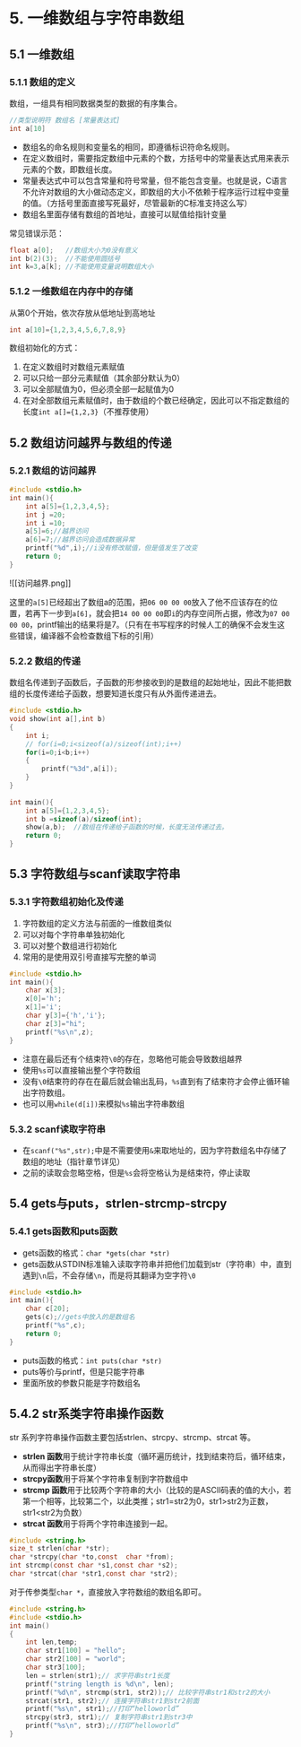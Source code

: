 # 5. 一维数组与字符串数组
## 5.1 一维数组

### 5.1.1 数组的定义

数组，一组具有相同数据类型的数据的有序集合。

~~~c
//类型说明符 数组名 [常量表达式]
int a[10]
~~~

* 数组名的命名规则和变量名的相同，即遵循标识符命名规则。
* 在定义数组时，需要指定数组中元素的个数，方括号中的常量表达式用来表示元素的个数，即数组长度。
* 常量表达式中可以包含常量和符号常量，但不能包含变量。也就是说，C语言不允许对数组的大小做动态定义，即数组的大小不依赖于程序运行过程中变量的值。（方括号里面直接写死最好，尽管最新的C标准支持这么写）
* 数组名里面存储有数组的首地址，直接可以赋值给指针变量

常见错误示范：
~~~c
float a[0];   //数组大小为0没有意义
int b(2)(3);  //不能使用圆括号
int k=3,a[k]; //不能使用变量说明数组大小
~~~

### 5.1.2 一维数组在内存中的存储

从第0个开始，依次存放从低地址到高地址

~~~c
int a[10]={1,2,3,4,5,6,7,8,9}
~~~

数组初始化的方式：
1. 在定义数组时对数组元素赋值
2. 可以只给一部分元素赋值（其余部分默认为0）
3. 可以全部赋值为0，但必须全部一起赋值为0
4. 在对全部数组元素赋值时，由于数组的个数已经确定，因此可以不指定数组的长度`int a[]={1,2,3}`（不推荐使用）
## 5.2 数组访问越界与数组的传递

### 5.2.1 数组的访问越界

~~~c
#include <stdio.h>  
int main(){  
    int a[5]={1,2,3,4,5};  
    int j =20;  
    int i =10;  
    a[5]=6;//越界访问  
    a[6]=7;//越界访问会造成数据异常  
    printf("%d",i);//i没有修改赋值，但是值发生了改变  
    return 0;  
}
~~~

![[访问越界.png]]

这里的`a[5]`已经超出了数组a的范围，把`06 00 00 00`放入了他不应该存在的位置，若再下一步到`a[6]`，就会把`14 00 00 00`即`i`的内存空间所占据，修改为`07 00 00 00`，printf输出的结果将是7。（只有在书写程序的时候人工的确保不会发生这些错误，编译器不会检查数组下标的引用）

### 5.2.2 数组的传递

数组名传递到子函数后，子函数的形参接收到的是数组的起始地址，因此不能把数组的长度传递给子函数，想要知道长度只有从外面传递进去。

~~~c
#include <stdio.h>  
void show(int a[],int b)  
{  
    int i;  
    // for(i=0;i<sizeof(a)/sizeof(int);i++)  
    for(i=0;i<b;i++)  
    {  
        printf("%3d",a[i]);  
    }  
}  
  
int main(){  
    int a[5]={1,2,3,4,5};  
    int b =sizeof(a)/sizeof(int);  
    show(a,b);  //数组在传递给子函数的时候，长度无法传递过去。
    return 0;  
}
~~~

## 5.3 字符数组与scanf读取字符串

### 5.3.1 字符数组初始化及传递

1. 字符数组的定义方法与前面的一维数组类似
2. 可以对每个字符串单独初始化
3. 可以对整个数组进行初始化
4. 常用的是使用双引号直接写完整的单词

~~~c
#include <stdio.h>  
int main(){  
    char x[3];  
    x[0]='h';  
    x[1]='i';  
    char y[3]={'h','i'};  
    char z[3]="hi";  
    printf("%s\n",z); 
}
~~~

* 注意在最后还有个结束符`\0`的存在，忽略他可能会导致数组越界
* 使用`%s`可以直接输出整个字符数组
* 没有`\0`结束符的存在在最后就会输出乱码，`%s`直到有了结束符才会停止循环输出字符数组。
* 也可以用`while(d[i])`来模拟`%s`输出字符串数组

### 5.3.2 scanf读取字符串

* 在`scanf("%s",str);`中是不需要使用`&`来取地址的，因为字符数组名中存储了数组的地址（指针章节详见）
* 之前的读取会忽略空格，但是`%s`会将空格认为是结束符，停止读取

## 5.4 gets与puts，strlen-strcmp-strcpy

### 5.4.1 gets函数和puts函数


* gets函数的格式：`char *gets(char *str)`
* gets函数从STDIN标准输入读取字符串并把他们加载到str（字符串）中，直到遇到`\n`后，不会存储`\n`，而是将其翻译为空字符`\0`

~~~c
#include <stdio.h>  
int main(){  
    char c[20];  
    gets(c);//gets中放入的是数组名  
    printf("%s",c);  
    return 0;  
}
~~~

* puts函数的格式：`int puts(char *str)`
* puts等价与printf，但是只能字符串
* 里面所放的参数只能是字符数组名

## 5.4.2 str系类字符串操作函数

str 系列字符串操作函数主要包括strlen、strcpy、strcmp、strcat 等。

* **strlen 函数**用于统计字符串长度（循环遍历统计，找到结束符后，循环结束，从而得出字符串长度）
* **strcpy函数**用于将某个字符串复制到字符数组中
* **strcmp 函数**用于比较两个字符串的大小（比较的是ASCII码表的值的大小，若第一个相等，比较第二个，以此类推；str1=str2为0，str1>str2为正数，str1<str2为负数）
* **strcat 函数**用于将两个字符串连接到一起。

~~~c
#include <string.h>  
size_t strlen(char *str);  
char *strcpy(char *to,const  char *from);  
int strcmp(const char *s1,const char *s2);  
char *strcat(char *str1,const char *str2);
~~~

对于传参类型`char *`，直接放入字符数组的数组名即可。

~~~c
#include <string.h>  
#include <stdio.h>  
int main()  
{  
    int len,temp;  
    char str1[100] = "hello";  
    char str2[100] = "world";  
    char str3[100];  
    len = strlen(str1);// 求字符串str1长度  
    printf("string length is %d\n", len);  
    printf("%d\n", strcmp(str1, str2));// 比较字符串str1和str2的大小  
    strcat(str1, str2);// 连接字符串str1到str2前面  
    printf("%s\n", str1);//打印“helloworld”  
    strcpy(str3, str1);// 复制字符串str1到str3中  
    printf("%s\n", str3);//打印“helloworld”  
}
~~~
